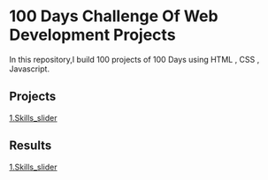 # 100 Days Challenge Of Web Development Projects
In this repository,I build 100 projects of 100 Days using HTML , CSS , Javascript.

## Projects
[1.Skills_slider]('')


## Results
[1.Skills_slider]('https://imlavaraju.github.io/100_Days_ChallengeOf_webDev_projects/1.Skills_slider/')
